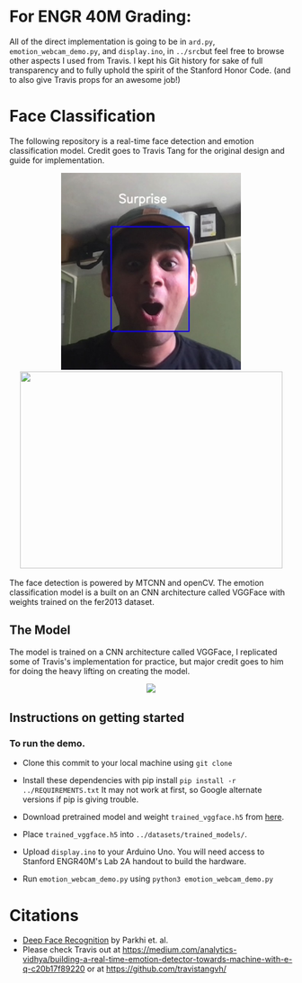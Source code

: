 # For ENGR 40M Grading:
All of the direct implementation is going to be in `ard.py`, `emotion_webcam_demo.py`, and `display.ino`, in `../src`but feel free to browse other aspects I used from Travis. I kept his Git history for sake of full transparency and to fully uphold the spirit of the Stanford Honor Code. (and to also give Travis props for an awesome job!)

# Face Classification 
The following repository is a real-time face detection and emotion classification model.
Credit goes to Travis Tang for the original design and guide for implementation.
<p align="center">
    <img width="320" height="350" src="https://github.com/roshanswaroop/emotion-detection/blob/master/images/IMG_2719.png">
    <img width="467" height="350" src="https://raw.githubusercontent.com/travistangvh/emotion-detection-in-real-time/master/images/demo1.gif">
</p>


The face detection is powered by MTCNN and openCV. The emotion classification model is a built on an CNN architecture called VGGFace with weights trained on the fer2013 dataset.

## The Model
The model is trained on a CNN architecture called VGGFace, I replicated some of Travis's implementation for practice, but major credit goes to him for doing the heavy lifting on creating the model.


<p align="center">
    <img src="https://raw.githubusercontent.com/travistangvh/emotion-detection-in-real-time/master/images/VGGFaceNetwork.jpg">
</p>


## Instructions on getting started
### To run the demo.
* Clone this commit to your local machine using `git clone `

* Install these dependencies with pip install 
`pip install -r ../REQUIREMENTS.txt` It may not work at first, so Google alternate versions if pip is giving trouble.

* Download pretrained model and weight `trained_vggface.h5` from [here](https://drive.google.com/file/d/1Wv_Z4lAa7BgYqSAeceK9TxJNfwoLTwKy/view?usp=sharing).

* Place `trained_vggface.h5` into `../datasets/trained_models/`.
* Upload `display.ino` to your Arduino Uno. You will need access to Stanford ENGR40M's Lab 2A handout to build the hardware.

* Run `emotion_webcam_demo.py` using `python3 emotion_webcam_demo.py`

# Citations
* [Deep Face Recognition](http://www.robots.ox.ac.uk/~vgg/publications/2015/Parkhi15/parkhi15.pdf) by Parkhi et. al.
* Please check Travis out at https://medium.com/analytics-vidhya/building-a-real-time-emotion-detector-towards-machine-with-e-q-c20b17f89220 or at https://github.com/travistangvh/
